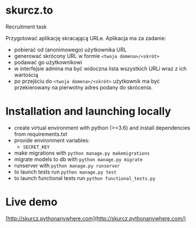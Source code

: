 # skurcz.to
Recruitment task

Przygotować aplikację skracającą URLe. Aplikacja ma za zadanie:
- pobierać od (anonimowego) użytkownika URL
- generować skrócony URL w formie `<twoja domena>/<skrót>`
- podawać go użytkownikowi
- w interfejsie admina ma być widoczna lista wszystkich URLi wraz z ich
wartością
- po przejściu do `<twoja domena>/<skrót>` użytkownik ma być
przekierowany na pierwotny adres podany do skrócenia.

# Installation and launching locally

- create virtual environment with python (>=3.6) and install dependencies from requirements.txt
- provide environment variables:
	- `SECRET_KEY`
- make migrations with `python manage.py makemigrations`
- migrate models to db with `python manage.py migrate`
- runserver with `python manage.py runserver`
- to launch tests run `python manage.py test`
- to launch functional tests run `python functional_tests.py`


# Live demo

[http://skurcz.pythonanywhere.com](http://skurcz.pythonanywhere.com/)
